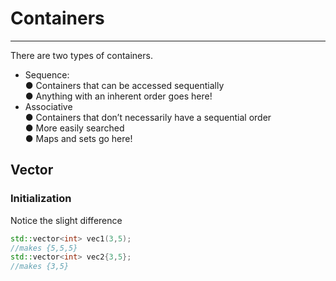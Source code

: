# Containers
***
There are two types of containers.

- Sequence:  
	● Containers that can be accessed  sequentially  
	● Anything with an inherent order  goes here!
- Associative  
	● Containers that don’t necessarily have a sequential order  
	● More easily searched  
	● Maps and sets go here!

## Vector
### Initialization
Notice the slight difference
```cpp
std::vector<int> vec1(3,5);
//makes {5,5,5}
std::vector<int> vec2{3,5};
//makes {3,5}
```

